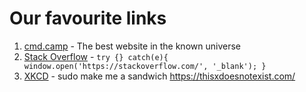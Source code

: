 # Our favourite links

1. [cmd.camp](http://cmd.camp) - The best website in the known universe
1. [Stack Overflow](https://stackoverflow.com/) - `try {} catch(e){ window.open('https://stackoverflow.com/', '_blank'); }`
1. [XKCD](https://xkcd.com/149/) - sudo make me a sandwich
  https://thisxdoesnotexist.com/

